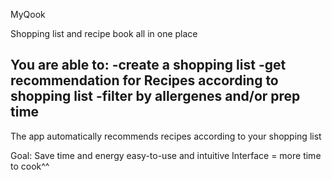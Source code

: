 MyQook

Shopping list and recipe book all in one place

You are able to:
-create a shopping list
-get recommendation for Recipes according to shopping list 
-filter by allergenes and/or prep time 
-

The app automatically recommends recipes according to your shopping list

Goal: Save time and energy
      easy-to-use and intuitive Interface = more time to cook^^
